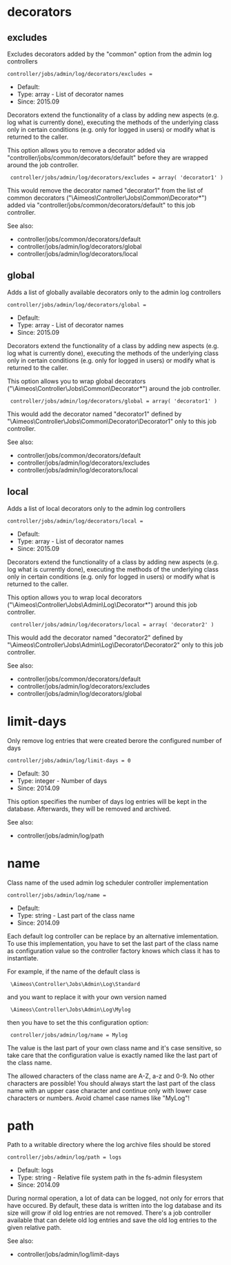 
# decorators
## excludes

Excludes decorators added by the "common" option from the admin log controllers

```
controller/jobs/admin/log/decorators/excludes =
```

* Default:
* Type: array - List of decorator names
* Since: 2015.09

Decorators extend the functionality of a class by adding new aspects
(e.g. log what is currently done), executing the methods of the underlying
class only in certain conditions (e.g. only for logged in users) or
modify what is returned to the caller.

This option allows you to remove a decorator added via
"controller/jobs/common/decorators/default" before they are wrapped
around the job controller.

```
 controller/jobs/admin/log/decorators/excludes = array( 'decorator1' )
```

This would remove the decorator named "decorator1" from the list of
common decorators ("\Aimeos\Controller\Jobs\Common\Decorator\*") added via
"controller/jobs/common/decorators/default" to this job controller.

See also:

* controller/jobs/common/decorators/default
* controller/jobs/admin/log/decorators/global
* controller/jobs/admin/log/decorators/local

## global

Adds a list of globally available decorators only to the admin log controllers

```
controller/jobs/admin/log/decorators/global =
```

* Default:
* Type: array - List of decorator names
* Since: 2015.09

Decorators extend the functionality of a class by adding new aspects
(e.g. log what is currently done), executing the methods of the underlying
class only in certain conditions (e.g. only for logged in users) or
modify what is returned to the caller.

This option allows you to wrap global decorators
("\Aimeos\Controller\Jobs\Common\Decorator\*") around the job controller.

```
 controller/jobs/admin/log/decorators/global = array( 'decorator1' )
```

This would add the decorator named "decorator1" defined by
"\Aimeos\Controller\Jobs\Common\Decorator\Decorator1" only to this job controller.

See also:

* controller/jobs/common/decorators/default
* controller/jobs/admin/log/decorators/excludes
* controller/jobs/admin/log/decorators/local

## local

Adds a list of local decorators only to the admin log controllers

```
controller/jobs/admin/log/decorators/local =
```

* Default:
* Type: array - List of decorator names
* Since: 2015.09

Decorators extend the functionality of a class by adding new aspects
(e.g. log what is currently done), executing the methods of the underlying
class only in certain conditions (e.g. only for logged in users) or
modify what is returned to the caller.

This option allows you to wrap local decorators
("\Aimeos\Controller\Jobs\Admin\Log\Decorator\*") around this job controller.

```
 controller/jobs/admin/log/decorators/local = array( 'decorator2' )
```

This would add the decorator named "decorator2" defined by
"\Aimeos\Controller\Jobs\Admin\Log\Decorator\Decorator2" only to this job
controller.

See also:

* controller/jobs/common/decorators/default
* controller/jobs/admin/log/decorators/excludes
* controller/jobs/admin/log/decorators/global

# limit-days

Only remove log entries that were created berore the configured number of days

```
controller/jobs/admin/log/limit-days = 0
```

* Default: 30
* Type: integer - Number of days
* Since: 2014.09

This option specifies the number of days log entries will be kept in
the database. Afterwards, they will be removed and archived.

See also:

* controller/jobs/admin/log/path

# name

Class name of the used admin log scheduler controller implementation

```
controller/jobs/admin/log/name =
```

* Default:
* Type: string - Last part of the class name
* Since: 2014.09

Each default log controller can be replace by an alternative imlementation.
To use this implementation, you have to set the last part of the class
name as configuration value so the controller factory knows which class it
has to instantiate.

For example, if the name of the default class is

```
 \Aimeos\Controller\Jobs\Admin\Log\Standard
```

and you want to replace it with your own version named

```
 \Aimeos\Controller\Jobs\Admin\Log\Mylog
```

then you have to set the this configuration option:

```
 controller/jobs/admin/log/name = Mylog
```

The value is the last part of your own class name and it's case sensitive,
so take care that the configuration value is exactly named like the last
part of the class name.

The allowed characters of the class name are A-Z, a-z and 0-9. No other
characters are possible! You should always start the last part of the class
name with an upper case character and continue only with lower case characters
or numbers. Avoid chamel case names like "MyLog"!


# path

Path to a writable directory where the log archive files should be stored

```
controller/jobs/admin/log/path = logs
```

* Default: logs
* Type: string - Relative file system path in the fs-admin filesystem
* Since: 2014.09

During normal operation, a lot of data can be logged, not only for
errors that have occured. By default, these data is written into the
log database and its size will grow if old log entries are not
removed. There's a job controller available that can delete old log
entries and save the old log entries to the given relative path.

See also:

* controller/jobs/admin/log/limit-days